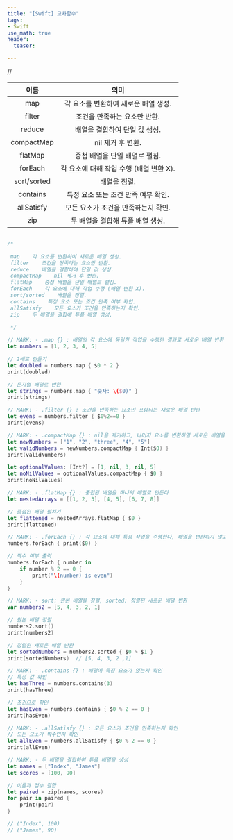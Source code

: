 ```yaml
---
title: "[Swift] 고차함수"
tags: 
- Swift
use_math: true
header: 
  teaser: 

---
```


//

|    이름     |                  의미                   |
| :---------: | :-------------------------------------: |
|     map     |  각 요소를 변환하여 새로운 배열 생성.   |
|   filter    |      조건을 만족하는 요소만 반환.       |
|   reduce    |      배열을 결합하여 단일 값 생성.      |
| compactMap  |            nil 제거 후 변환.            |
|   flatMap   |      중첩 배열을 단일 배열로 펼침.      |
|   forEach   | 각 요소에 대해 작업 수행 (배열 변환 X). |
| sort/sorted |              배열을 정렬.               |
|  contains   |   특정 요소 또는 조건 만족 여부 확인.   |
| allSatisfy  |   모든 요소가 조건을 만족하는지 확인.   |
|     zip     |    두 배열을 결합해 튜플 배열 생성.     |



```swift

/*
 
 map    각 요소를 변환하여 새로운 배열 생성.
 filter    조건을 만족하는 요소만 반환.
 reduce    배열을 결합하여 단일 값 생성.
 compactMap    nil 제거 후 변환.
 flatMap    중첩 배열을 단일 배열로 펼침.
 forEach    각 요소에 대해 작업 수행 (배열 변환 X).
 sort/sorted    배열을 정렬.
 contains    특정 요소 또는 조건 만족 여부 확인.
 allSatisfy    모든 요소가 조건을 만족하는지 확인.
 zip    두 배열을 결합해 튜플 배열 생성.
 
 */

// MARK: - .map {} : 배열의 각 요소에 동일한 작업을 수행한 결과로 새로운 배열 반환
let numbers = [1, 2, 3, 4, 5]

// 2배로 만들기
let doubled = numbers.map { $0 * 2 }
print(doubled)

// 문자열 배열로 반환
let strings = numbers.map { "숫자: \($0)" }
print(strings)

// MARK: - .filter {} : 조건을 만족하는 요소만 포함되는 새로운 배열 반환
let evens = numbers.filter { $0%2==0 }
print(evens)

// MARK: - .compactMap {} : nil을 제거하고, 나머지 요소를 변환하열 새로운 배열을 반환
let newNumbers = ["1", "2", "three", "4", "5"]
let validNumbers = newNumbers.compactMap { Int($0) }
print(validNumbers)

let optionalValues: [Int?] = [1, nil, 3, nil, 5]
let noNilValues = optionalValues.compactMap { $0 }
print(noNilValues)

// MARK: - .flatMap {} : 중첩된 배열을 하나의 배열로 만든다
let nestedArrays = [[1, 2, 3], [4, 5], [6, 7, 8]]

// 중첩된 배열 펼치기
let flattened = nestedArrays.flatMap { $0 }
print(flattened)

// MARK: - .forEach {} : 각 요소에 대해 특정 작업을 수행한다, 배열을 변환하지 않고 순회하며 작업을 수행한다.
numbers.forEach { print($0) }

// 짝수 여부 출력
numbers.forEach { number in
    if number % 2 == 0 {
        print("\(number) is even")
    }
}

// MARK: - sort: 원본 배열을 정렬, sorted: 정렬된 새로운 배열 변환
var numbers2 = [5, 4, 3, 2, 1]

// 원본 배열 정렬
numbers2.sort()
print(numbers2)

// 정렬된 새로운 배열 반환
let sortedNumbers = numbers2.sorted { $0 > $1 }
print(sortedNumbers)  // [5, 4, 3, 2 ,1]

// MARK: - .contains {} : 배열에 특정 요소가 있는지 확인
// 특정 값 확인
let hasThree = numbers.contains(3)
print(hasThree)

// 조건으로 확인
let hasEven = numbers.contains { $0 % 2 == 0 }
print(hasEven)

// MARK: - .allSatisfy {} : 모든 요소가 조건을 만족하는지 확인
// 모든 요소가 짝수인지 확인
let allEven = numbers.allSatisfy { $0 % 2 == 0 }
print(allEven)

// MARK: - 두 배열을 결합하여 튜플 배열을 생성
let names = ["Index", "James"]
let scores = [100, 90]

// 이름과 점수 결합
let paired = zip(names, scores)
for pair in paired {
    print(pair)
}

// ("Index", 100)
// ("James", 90)
    

```


